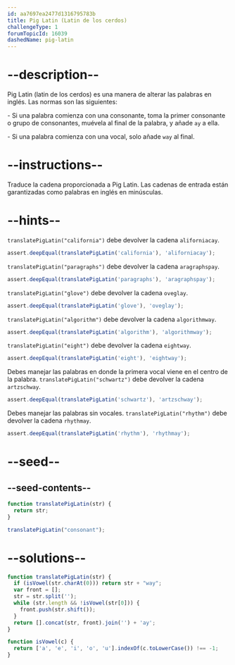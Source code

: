 ```yaml
---
id: aa7697ea2477d1316795783b
title: Pig Latin (Latin de los cerdos)
challengeType: 1
forumTopicId: 16039
dashedName: pig-latin
---
```


# --description--

Pig Latin (latin de los cerdos) es una manera de alterar las palabras en inglés. Las normas son las siguientes:

\- Si una palabra comienza con una consonante, toma la primer consonante o grupo de consonantes, muévela al final de la palabra, y añade `ay` a ella.

\- Si una palabra comienza con una vocal, solo añade `way` al final.

# --instructions--

Traduce la cadena proporcionada a Pig Latin. Las cadenas de entrada están garantizadas como palabras en inglés en minúsculas.

# --hints--

`translatePigLatin("california")` debe devolver la cadena `aliforniacay`.

```js
assert.deepEqual(translatePigLatin('california'), 'aliforniacay');
```

`translatePigLatin("paragraphs")` debe devolver la cadena `aragraphspay`.

```js
assert.deepEqual(translatePigLatin('paragraphs'), 'aragraphspay');
```

`translatePigLatin("glove")` debe devolver la cadena `oveglay`.

```js
assert.deepEqual(translatePigLatin('glove'), 'oveglay');
```

`translatePigLatin("algorithm")` debe devolver la cadena `algorithmway`.

```js
assert.deepEqual(translatePigLatin('algorithm'), 'algorithmway');
```

`translatePigLatin("eight")` debe devolver la cadena `eightway`.

```js
assert.deepEqual(translatePigLatin('eight'), 'eightway');
```

Debes manejar las palabras en donde la primera vocal viene en el centro de la palabra.  `translatePigLatin("schwartz")` debe devolver la cadena `artzschway`.

```js
assert.deepEqual(translatePigLatin('schwartz'), 'artzschway');
```

Debes manejar las palabras sin vocales. `translatePigLatin("rhythm")` debe devolver la cadena `rhythmay`.

```js
assert.deepEqual(translatePigLatin('rhythm'), 'rhythmay');
```

# --seed--

## --seed-contents--

```js
function translatePigLatin(str) {
  return str;
}

translatePigLatin("consonant");
```

# --solutions--

```js
function translatePigLatin(str) {
  if (isVowel(str.charAt(0))) return str + "way";
  var front = [];
  str = str.split('');
  while (str.length && !isVowel(str[0])) {
    front.push(str.shift());
  }
  return [].concat(str, front).join('') + 'ay';
}

function isVowel(c) {
  return ['a', 'e', 'i', 'o', 'u'].indexOf(c.toLowerCase()) !== -1;
}
```
